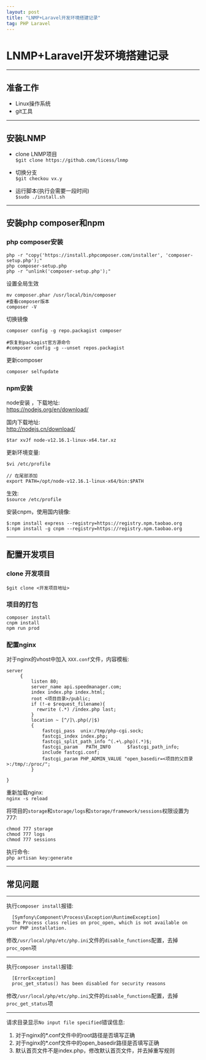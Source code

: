 ```yaml
---
layout: post
title: "LNMP+Laravel开发环境搭建记录"
tag: PHP Laravel
---   
```


# LNMP+Laravel开发环境搭建记录

--- 

## 准备工作  

- Linux操作系统
- git工具

--- 

## 安装LNMP   

- clone LNMP项目  
`$git clone https://github.com/licess/lnmp`  

- 切换分支  
`$git checkou vx.y`  

- 运行脚本(执行会需要一段时间)  
`$sudo ./install.sh`  

--- 

## 安装php composer和npm

### php composer安装  

```shell
php -r "copy('https://install.phpcomposer.com/installer', 'composer-setup.php');"
php composer-setup.php
php -r "unlink('composer-setup.php');"
```

设置全局生效    
```shell
mv composer.phar /usr/local/bin/composer
#查看composer版本
composer -V
```

切换镜像    

```shell
composer config -g repo.packagist composer  
 
#恢复到packagist官方源命令
#composer config -g --unset repos.packagist
```

更新composer   

```shell
composer selfupdate
```

### npm安装  

node安装 ，下载地址:    
<https://nodejs.org/en/download/>    

国内下载地址:    
<http://nodejs.cn/download/>   

```shell
$tar xvJf node-v12.16.1-linux-x64.tar.xz
```

更新环境变量:   
```shell
$vi /etc/profile

// 在尾部添加
export PATH=/opt/node-v12.16.1-linux-x64/bin:$PATH
```

生效:    
`$source /etc/profile`

安装cnpm，使用国内镜像:   
```shell
$:npm install express --registry=https://registry.npm.taobao.org
$:npm install -g cnpm --registry=https://registry.npm.taobao.org
```

--- 

## 配置开发项目  

### clone 开发项目

`$git clone <开发项目地址>`  

### 项目的打包

```shell
composer install
cnpm install
npm run prod
```

### 配置nginx  

对于nginx的vhost中加入 `XXX.conf`文件，内容模板:   
```
server
     {
         listen 80;
         server_name api.speedmanager.com;
         index index.php index.html;
         root <项目目录>/public;
         if (!-e $request_filename){
           rewrite (.*) /index.php last;
         }
         location ~ [^/]\.php(/|$)
         {
             fastcgi_pass  unix:/tmp/php-cgi.sock;
             fastcgi_index index.php;
             fastcgi_split_path_info ^(.+\.php)(.*)$;
             fastcgi_param   PATH_INFO      $fastcgi_path_info;
             include fastcgi.conf;
             fastcgi_param PHP_ADMIN_VALUE "open_basedir=<项目的父目录>:/tmp/:/proc/";
         }

}

```

重新加载nginx:    
`nginx -s reload`    

将项目的`storage`和`storage/logs`和`storage/framework/sessions`权限设置为777:    
```
chmod 777 storage
chmod 777 logs
chmod 777 sessions
```

执行命令:    
`php artisan key:generate`   

---- 

## 常见问题   
----

执行`composer install`报错:   
```
  [Symfony\Component\Process\Exception\RuntimeException]                                   
  The Process class relies on proc_open, which is not available on your PHP installation. 
  ```

  修改`/usr/local/php/etc/php.ini`文件的`disable_functions`配置，去掉`proc_open`项

---

执行`composer install`报错:   
```
  [ErrorException]                                          
  proc_get_status() has been disabled for security reasons  
  ```

  修改`/usr/local/php/etc/php.ini`文件的`disable_functions`配置，去掉`proc_get_status`项

  --- 

  请求目录显示`No input file specified`错误信息:   
  
  1. 对于nginx的*.conf文件中的root路径是否填写正确
  2. 对于nginx的*.conf文件中的open_basedir路径是否填写正确
  3. 默认首页文件不是index.php，修改默认首页文件，并去掉重写规则

  